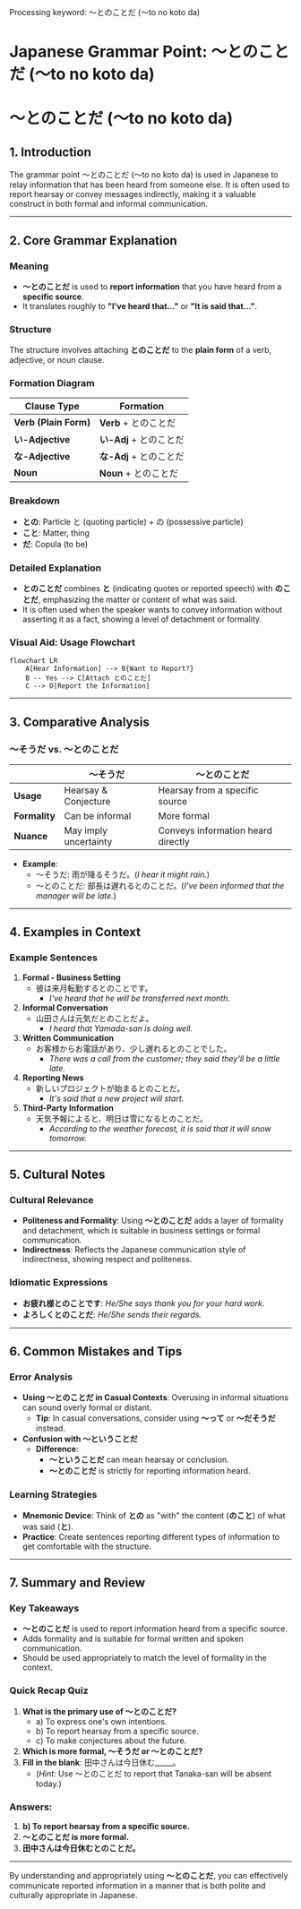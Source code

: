 Processing keyword: ～とのことだ (〜to no koto da)
# Japanese Grammar Point: ～とのことだ (〜to no koto da)
# ～とのことだ (〜to no koto da)
## 1. Introduction
The grammar point ～とのことだ (〜to no koto da) is used in Japanese to relay information that has been heard from someone else. It is often used to report hearsay or convey messages indirectly, making it a valuable construct in both formal and informal communication.

---
## 2. Core Grammar Explanation
### Meaning
- **～とのことだ** is used to **report information** that you have heard from a **specific source**.
- It translates roughly to **"I've heard that..."** or **"It is said that..."**.
### Structure
The structure involves attaching **とのことだ** to the **plain form** of a verb, adjective, or noun clause.
### Formation Diagram
| **Clause Type**       | **Formation**                   |
|-----------------------|---------------------------------|
| **Verb (Plain Form)** | **Verb** + とのことだ           |
| **い-Adjective**      | **い-Adj** + とのことだ         |
| **な-Adjective**      | **な-Adj** + とのことだ         |
| **Noun**              | **Noun** + とのことだ           |
### Breakdown
- **との**: Particle と (quoting particle) + の (possessive particle)
- **こと**: Matter, thing
- **だ**: Copula (to be)
### Detailed Explanation
- **とのことだ** combines **と** (indicating quotes or reported speech) with **のことだ**, emphasizing the matter or content of what was said.
- It is often used when the speaker wants to convey information without asserting it as a fact, showing a level of detachment or formality.
### Visual Aid: Usage Flowchart
```mermaid
flowchart LR
    A[Hear Information] --> B{Want to Report?}
    B -- Yes --> C[Attach とのことだ]
    C --> D[Report the Information]
```
---
## 3. Comparative Analysis
### ～そうだ vs. ～とのことだ
|               | **～そうだ**                   | **～とのことだ**                   |
|---------------|-------------------------------|------------------------------------|
| **Usage**     | Hearsay & Conjecture          | Hearsay from a specific source     |
| **Formality** | Can be informal               | More formal                        |
| **Nuance**    | May imply uncertainty         | Conveys information heard directly |
- **Example**:  
  - ～そうだ: 雨が降るそうだ。(*I hear it might rain.*)
  - ～とのことだ: 部長は遅れるとのことだ。(*I've been informed that the manager will be late.*)
---
## 4. Examples in Context
### Example Sentences
1. **Formal - Business Setting**
   - 彼は来月転勤するとのことです。
     - *I've heard that he will be transferred next month.*
2. **Informal Conversation**
   - 山田さんは元気だとのことだよ。
     - *I heard that Yamada-san is doing well.*
3. **Written Communication**
   - お客様からお電話があり、少し遅れるとのことでした。
     - *There was a call from the customer; they said they'll be a little late.*
4. **Reporting News**
   - 新しいプロジェクトが始まるとのことだ。
     - *It's said that a new project will start.*
5. **Third-Party Information**
   - 天気予報によると、明日は雪になるとのことだ。
     - *According to the weather forecast, it is said that it will snow tomorrow.*
---
## 5. Cultural Notes
### Cultural Relevance
- **Politeness and Formality**: Using **～とのことだ** adds a layer of formality and detachment, which is suitable in business settings or formal communication.
- **Indirectness**: Reflects the Japanese communication style of indirectness, showing respect and politeness.
### Idiomatic Expressions
- **お疲れ様とのことです**: *He/She says thank you for your hard work.*
- **よろしくとのことだ**: *He/She sends their regards.*
---
## 6. Common Mistakes and Tips
### Error Analysis
- **Using ～とのことだ in Casual Contexts**: Overusing in informal situations can sound overly formal or distant.
  - **Tip**: In casual conversations, consider using **～って** or **～だそうだ** instead.
- **Confusion with ～ということだ**
  - **Difference**:
    - **～ということだ** can mean hearsay or conclusion.
    - **～とのことだ** is strictly for reporting information heard.
### Learning Strategies
- **Mnemonic Device**: Think of **との** as "with" the content (**のこと**) of what was said (**と**).
- **Practice**: Create sentences reporting different types of information to get comfortable with the structure.
---
## 7. Summary and Review
### Key Takeaways
- **～とのことだ** is used to report information heard from a specific source.
- Adds formality and is suitable for formal written and spoken communication.
- Should be used appropriately to match the level of formality in the context.
### Quick Recap Quiz
1. **What is the primary use of ～とのことだ?**
   - a) To express one's own intentions.
   - b) To report hearsay from a specific source.
   - c) To make conjectures about the future.
2. **Which is more formal, ～そうだ or ～とのことだ?**
3. **Fill in the blank**: 田中さんは今日休む_____。
   - (*Hint*: Use ～とのことだ to report that Tanaka-san will be absent today.)
### Answers:
1. **b) To report hearsay from a specific source.**
2. **～とのことだ is more formal.**
3. **田中さんは今日休むとのことだ。**
---
By understanding and appropriately using **～とのことだ**, you can effectively communicate reported information in a manner that is both polite and culturally appropriate in Japanese.

